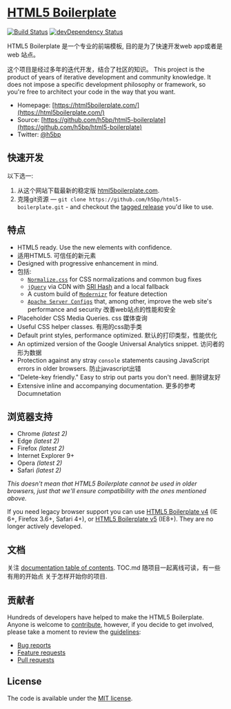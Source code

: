 # [HTML5 Boilerplate](https://html5boilerplate.com/)

[![Build Status](https://travis-ci.org/h5bp/html5-boilerplate.svg)](https://travis-ci.org/h5bp/html5-boilerplate)
[![devDependency Status](https://david-dm.org/h5bp/html5-boilerplate/dev-status.svg)](https://david-dm.org/h5bp/html5-boilerplate#info=devDependencies)

HTML5 Boilerplate 是一个专业的前端模板, 目的是为了快速开发web app或者是web 站点。

这个项目是经过多年的迭代开发，结合了社区的知识。
This project is the product of years of iterative development and
community knowledge. It does not impose a specific development
philosophy or framework, so you're free to architect your code in the
way that you want.

* Homepage: [https://html5boilerplate.com/](https://html5boilerplate.com/)
* Source: [https://github.com/h5bp/html5-boilerplate](https://github.com/h5bp/html5-boilerplate)
* Twitter: [@h5bp](https://twitter.com/h5bp)


## 快速开发

以下选一:

1. 从这个网站下载最新的稳定版
   [html5boilerplate.com](https://html5boilerplate.com/).
2. 克隆git资源 — `git clone
   https://github.com/h5bp/html5-boilerplate.git` - and checkout the
   [tagged release](https://github.com/h5bp/html5-boilerplate/releases)
   you'd like to use.


## 特点 

* HTML5 ready. Use the new elements with confidence.
* 适用HTML5. 可信任的新元素
* Designed with progressive enhancement in mind.
* 包括:
  * [`Normalize.css`](https://necolas.github.com/normalize.css/)
    for CSS normalizations and common bug fixes
  * [`jQuery`](https://jquery.com/) via CDN with [SRI Hash](https://developer.mozilla.org/en-US/docs/Web/Security/Subresource_Integrity) and a local fallback
  * A custom build of [`Modernizr`](https://modernizr.com/) for feature
    detection
  * [`Apache Server Configs`](https://github.com/h5bp/server-configs-apache)
    that, among other, improve the web site's performance and security
	改善web站点的性能和安全
* Placeholder CSS Media Queries. css 媒体查询
* Useful CSS helper classes. 有用的css助手类
* Default print styles, performance optimized. 默认的打印类型，性能优化
* An optimized version of the Google Universal Analytics snippet. 访问者的形为数据
* Protection against any stray `console` statements causing JavaScript
  errors in older browsers. 防止javascript出错
* "Delete-key friendly." Easy to strip out parts you don't need. 删除键友好
* Extensive inline and accompanying documentation. 更多的参考Documnetation


## 浏览器支持

* Chrome *(latest 2)*
* Edge *(latest 2)*
* Firefox *(latest 2)*
* Internet Explorer 9+
* Opera *(latest 2)*
* Safari *(latest 2)*

*This doesn't mean that HTML5 Boilerplate cannot be used in older browsers,
just that we'll ensure compatibility with the ones mentioned above.*

If you need legacy browser support you
can use [HTML5 Boilerplate v4](https://github.com/h5bp/html5-boilerplate/tree/v4) (IE 6+, Firefox 3.6+, Safari 4+),
or [HTML5 Boilerplate v5](https://github.com/h5bp/html5-boilerplate/tree/v5.0.0) (IE8+). They are no longer actively developed.


## 文档

关注 [documentation table of contents](dist/doc/TOC.md).
TOC.md 随项目一起离线可读，有一些有用的开始点 关于怎样开始你的项目.


## 贡献者 

Hundreds of developers have helped to make the HTML5 Boilerplate. Anyone is welcome to [contribute](.github/CONTRIBUTING.md),
however, if you decide to get involved, please take a moment to review
the [guidelines](.github/CONTRIBUTING.md):

* [Bug reports](.github/CONTRIBUTING.md#bugs)
* [Feature requests](.github/CONTRIBUTING.md#features)
* [Pull requests](.github/CONTRIBUTING.md#pull-requests)


## License

The code is available under the [MIT license](LICENSE.txt).

